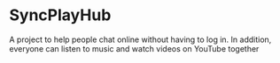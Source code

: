 # SyncPlayHub
A project to help people chat online without having to log in. In addition, everyone can listen to music and watch videos on YouTube together
